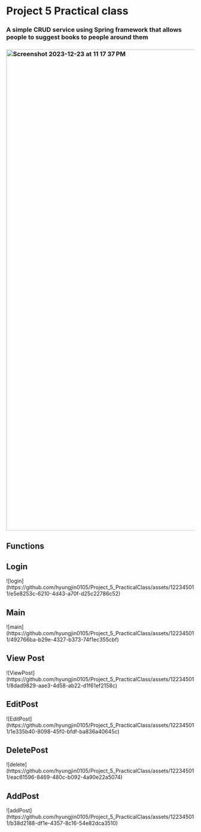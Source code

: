 <h1>Project 5 Practical class</h1>

<h3>A simple CRUD service using Spring framework that allows people to suggest books to people around them<h3>

<img width="1287" alt="Screenshot 2023-12-23 at 11 17 37 PM" src="https://github.com/hyungjin0105/Project_5_PracticalClass/assets/122345011/c53e52a7-9797-425e-b552-6df2d9dcf956">

<h2>Functions</h2>
<h2>Login</h2>
![login](https://github.com/hyungjin0105/Project_5_PracticalClass/assets/122345011/e5e8253c-6210-4d43-a70f-d25c22786c52)
<h2>Main</h2>
![main](https://github.com/hyungjin0105/Project_5_PracticalClass/assets/122345011/492766ba-b29e-4327-b373-74f1ec355cbf)
<h2>View Post</h2>
![ViewPost](https://github.com/hyungjin0105/Project_5_PracticalClass/assets/122345011/8dad9829-aae3-4d58-ab22-d1f61ef2158c)
<h2>EditPost</h2>
![EditPost](https://github.com/hyungjin0105/Project_5_PracticalClass/assets/122345011/1e335b40-8098-45f0-bfdf-ba836a40645c)
<h2>DeletePost</h2>
![delete](https://github.com/hyungjin0105/Project_5_PracticalClass/assets/122345011/eac61596-8469-480c-b092-4a90e22a5074)
<h2>AddPost</h2>
![addPost](https://github.com/hyungjin0105/Project_5_PracticalClass/assets/122345011/b38d2188-df1e-4357-8c16-54e82dca3510)
